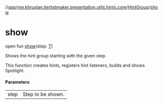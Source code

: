 //[app](../../../index.md)/[me.khruslan.tierlistmaker.presentation.utils.hints.core](../index.md)/[HintGroup](index.md)/[show](show.md)

# show

open fun [show](show.md)(step: [T](index.md))

Shows the hint group starting with the given step.

This function creates hints, registers hint listeners, builds and shows Spotlight.

#### Parameters

| | |
|---|---|
| step | Step to be shown. |
